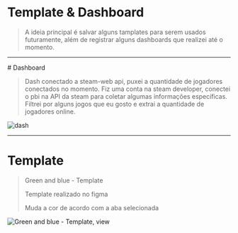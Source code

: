 # Template & Dashboard
> A ideia principal é salvar alguns tamplates para serem usados futuramente, além de registrar alguns dashboards que realizei até o momento.

<hr>
# Dashboard

> Dash conectado a steam-web api, puxei a quantidade de jogadores conectados no momento.
> Fiz uma conta na steam developer, conectei o pbi na API da steam para coletar algumas informações específicas.
> Filtrei por alguns jogos que eu gosto e extrai a quantidade de jogadores online.

![dash](https://user-images.githubusercontent.com/80074264/162763193-2a0c06e3-0827-49b0-a306-be141511a3e7.png)

<hr>

# Template
> Green and blue - Template
> 
> Template realizado no figma
> 
> Muda a cor de acordo com a aba selecionada
> 
![Green and blue - Template, view](https://user-images.githubusercontent.com/80074264/201501996-258a2195-ef99-4a1e-9a18-1c15a22cb027.png)


